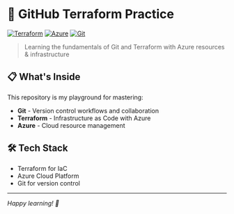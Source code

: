 # 🚀 GitHub Terraform Practice

[![Terraform](https://img.shields.io/badge/Terraform-7C3AED?style=for-the-badge&logo=terraform&logoColor=white)](https://www.terraform.io/)
[![Azure](https://img.shields.io/badge/Microsoft_Azure-0078d4?style=for-the-badge&logo=microsoft-azure&logoColor=white)](https://azure.microsoft.com/)
[![Git](https://img.shields.io/badge/Git-F05032?style=for-the-badge&logo=git&logoColor=white)](https://git-scm.com/)

> Learning the fundamentals of Git and Terraform with Azure resources & infrastructure

## 📋 What's Inside

This repository is my playground for mastering:
- **Git** - Version control workflows and collaboration
- **Terraform** - Infrastructure as Code with Azure
- **Azure** - Cloud resource management

## 🛠️ Tech Stack

- Terraform for IaC
- Azure Cloud Platform
- Git for version control

---

*Happy learning! 🎉*